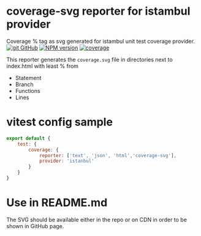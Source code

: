 # coverage-svg reporter for istambul provider
Coverage % tag as svg generated for istambul unit test coverage provider.
[![git][github-image] GitHub][git-url]
[![NPM version][npm-image]][npm-url]
[![coverage][coverage-image]][coverage-url]

This reporter generates the `coverage.svg` file in directories next to index.html with least % from
* Statement
* Branch
* Functions
* Lines

# vitest config sample
```js
export default {
    test: {
        coverage: {
            reporter: ['text', 'json', 'html','coverage-svg'],
            provider: 'istanbul'
        }
    }
}
```

# Use in README.md
The SVG should be available either in the repo or on CDN in order to be shown in GitHub page.

[git-url]:        https://github.com/sashafirsov/coverage-svg
[github-image]:   https://cdnjs.cloudflare.com/ajax/libs/octicons/8.5.0/svg/mark-github.svg
[npm-image]:      https://img.shields.io/npm/v/coverage-svg
[npm-url]:        https://npmjs.org/package/coverage-svg
[coverage-image]: https://unpkg.com/sashafirsov/coverage-svg@0.0.2/coverage/src/package1/coverage.svg
[coverage-url]:   https://unpkg.com/sashafirsov/coverage-svg@0.0.2/coverage/src/package1/index.html
